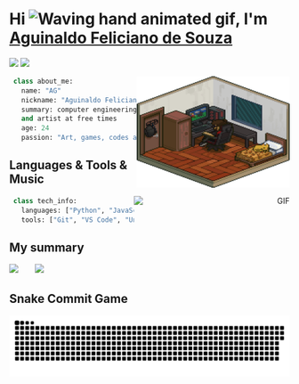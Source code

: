 <h1 align="left">Hi <img src="https://raw.githubusercontent.com/nixin72/nixin72/master/wave.gif" 
         alt="Waving hand animated gif"
         height="45"width="45" />, I'm <a href="https://github.com/Aguinaldofs"> Aguinaldo Feliciano de Souza</a></h1>  
         
[![](https://img.shields.io/badge/LinkedIn-Aguinaldofs-8e1519)](https://www.linkedin.com/in/aguinaldo-fs)
[![](https://img.shields.io/badge/Email-aguinaldojunior@gec.inatel.br-0c2d6b)](mailto:aguinaldojunior@gec.inatel.br)

<p align="right">
 <img align="right" alt="GIF" src="casinha.gif" alt="ag music" width="275"  height="200" />
</p>

```Python
 class about_me:
   name: "AG"
   nickname: "Aguinaldo Feliciano"
   summary: computer engineering student at Inatel, game developer
   and artist at free times
   age: 24
   passion: "Art, games, codes and pizza"
```
         

## Languages & Tools & Music

<p align="right">
 <img align="right" alt="GIF" src="https://spotify-github-profile.vercel.app/api/view?uid=3132b3rcaipmqcar24tea7ky4stm&cover_image=true&theme=novatorem" alt="ag music" width="280" height="80"/>
</p>

```Python
 class tech_info:
   languages: ["Python", "JavaScript", "Java", "C#"]
   tools: ["Git", "VS Code", "Unity"]
```

## My summary

<p>
 <img height="165" src="https://github-readme-stats.vercel.app/api?username=Aguinaldofs&show_icons=true&theme=nord&title_color=f85149&icon_color=79b8ff&bg_color=0d1117">ㅤㅤ
 <img src="https://github-readme-stats.vercel.app/api/top-langs/?username=aguinaldofs&layout=compact&theme=nord&title_color=f85149&bg_color=0d1117&langs_count=6">
</p>
 
</p>

## Snake Commit Game
![Snake animation](https://github.com/aguinaldofs/aguinaldofs/blob/output/github-contribution-grid-snake.svg)

